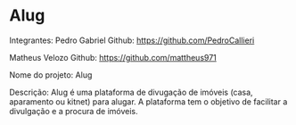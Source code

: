 # Alug

Integrantes:
Pedro Gabriel
Github: https://github.com/PedroCallieri

Matheus Velozo
Github: https://github.com/mattheus971

Nome do projeto:
Alug

Descrição:
Alug é uma plataforma de divugação de imóveis (casa, aparamento ou kitnet) para alugar. A plataforma tem o objetivo
de facilitar a divulgação e a procura de imóveis.
	
	
	
	
	
	
	
	
	
	
	
	
